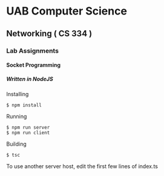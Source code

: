 # UAB Computer Science
## Networking ( CS 334 )
### Lab Assignments
#### Socket Programming
##### Written in NodeJS

Installing
```
$ npm install
```

Running
```
$ npm run server
$ npm run client
```

Building
```
$ tsc
```

To use another server host, edit the first few lines of index.ts
